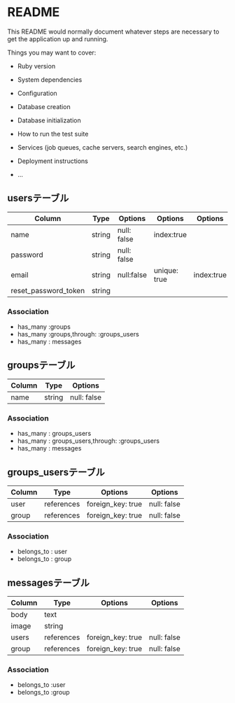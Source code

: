 # README

This README would normally document whatever steps are necessary to get the
application up and running.

Things you may want to cover:

* Ruby version

* System dependencies

* Configuration

* Database creation

* Database initialization

* How to run the test suite

* Services (job queues, cache servers, search engines, etc.)

* Deployment instructions

* ...

## usersテーブル

|Column|Type|Options|Options|Options|
|------|----|-------|-------|-------|
|name|string|null: false|index:true|
|password|string|null: false|
|email|string|null:false|unique: true|index:true|
|reset_password_token|string|

### Association
- has_many :groups
- has_many :groups,through: :groups_users
- has_many : messages



## groupsテーブル
|Column|Type|Options|
|------|----|-------|
|name|string|null: false|

### Association
- has_many : groups_users
- has_many : groups_users,through: :groups_users
- has_many : messages

## groups_usersテーブル

|Column|Type|Options|Options|
|------|----|-------|-------|
|user|references|foreign_key: true|null: false|
|group|references|foreign_key: true|null: false|

### Association
- belongs_to : user
- belongs_to : group


## messagesテーブル

|Column|Type|Options|Options|
|------|----|-------|-------|
|body|text|
|image|string|
|users|references|foreign_key: true|null: false|
|group|references|foreign_key: true|null: false|

### Association
- belongs_to :user
- belongs_to :group
